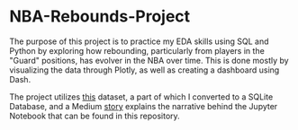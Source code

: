 # NBA-Rebounds-Project
 
The purpose of this project is to practice my EDA skills using SQL and Python by exploring how rebounding, particularly from players in the "Guard" positions, has evolver in the NBA over time. This is done mostly by visualizing the data through Plotly, as well as creating a dashboard using Dash.

The project utilizes [this](https://www.kaggle.com/datasets/sumitrodatta/nba-aba-baa-stats) dataset, a part of which I converted to a SQLite Database, and a Medium [story](https://medium.com/@davidve0206/evolution-of-nba-rebounding-b1aef152c715) explains the narrative behind the Jupyter Notebook that can be found in this repository.
